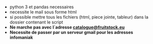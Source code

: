 * python 3 et pandas necessaires
* necessite le mail sous forme html
* si possible mettre tous les fichiers (html, piece jointe, tableur) dans la dossier contenant le script
* **Ne marche pas avec l´adresse catalogue@fruitstock.eu**
* **Necessite de passer par un serveur gmail pour les adresses infomaniak**
